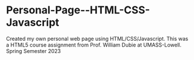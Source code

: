 # Personal-Page--HTML-CSS-Javascript
Created my own personal web page using HTML/CSS/Javascript.
This was a HTML5 course assignment from Prof. William Dubie at UMASS-Lowell.
Spring Semester 2023
